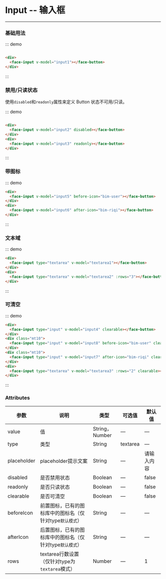 <script>
  module.exports = {
    data(){
      return{
        input1:'',
        input2:'',
        input3:'',
        input4:'',
        input5:'',
        input6:'',
        input7:'',
        input8:'',
        textarea1:'',
        textarea2:'',
        textarea3:''
      }
    },
    
    methods:{
      
    }
      
  };
</script>

<style>
  .mt10 {
    margin-top:10px;
  }
  .face-input {
     width:180px;
  }
  .face-textarea {
     width:400px;
  }
</style>

# Input -- 输入框
----
### 基础用法

<div class="demo-block">
  <div>
    <face-input v-model="input1"></face-button>
  </div>
</div>

::: demo
```html

<div>
  <face-input v-model="input1"></face-button>
</div>

```
:::

### 禁用/只读状态
使用```disabled```和```readonly```属性来定义 Button 状态不可用/只读。

<div class="demo-block">
  <div>
    <face-input v-model="input2" disabled></face-button>
  </div>
  <div class="mt10">
      <face-input v-model="input3" readonly></face-button>
    </div>
</div>

::: demo
```html

<div>
  <face-input v-model="input2" disabled></face-button>
</div>
<div>
  <face-input v-model="input3" readonly></face-button>
</div>

```
:::

### 带图标

<div class="demo-block">
  <div>
    <face-input v-model="input5" before-icon="bim-user"></face-button>
  </div>
  <div class="mt10">
    <face-input v-model="input6" after-icon="bim-riqi"></face-button>
  </div>
</div>

::: demo
```html
<div>
  <face-input v-model="input5" before-icon="bim-user"></face-button>
</div>
<div>
  <face-input v-model="input6" after-icon="bim-riqi"></face-button>
</div>
```
:::


### 文本域

<div class="demo-block">
  <div>
    <face-input type="textarea" v-model="textarea1"></face-button>
  </div>
  <div class="mt10">
    <face-input type="textarea" v-model="textarea2" :rows="3"></face-button>
  </div>
</div>

::: demo
```html
<div>
  <face-input type="textarea" v-model="textarea1"></face-button>
</div>
<div>
  <face-input type="textarea" v-model="textarea2" :rows="3"></face-button>
</div>
```
:::

### 可清空

<div class="demo-block">
  <div>
    <face-input type="input" v-model="input4" clearable></face-button>
  </div>
  <div class="mt10">
    <face-input type="input" v-model="input8" before-icon="bim-user" clearable></face-button>
  </div>
  <div class="mt10">
    <face-input type="input" v-model="input7" after-icon="bim-riqi" clearable></face-button>
  </div>
  <div class="mt10">
    <face-input type="textarea" v-model="textarea3" :rows="2" clearable></face-button>
  </div>
</div>

::: demo
```html
<div>
  <face-input type="input" v-model="input4" clearable></face-button>
</div>
<div class="mt10">
  <face-input type="input" v-model="input8" before-icon="bim-user" clearable></face-button>
</div>
<div class="mt10">
  <face-input type="input" v-model="input7" after-icon="bim-riqi" clearable></face-button>
</div>
<div>
  <face-input type="textarea" v-model="textarea3" :rows="2" clearable></face-button>
</div>
```
:::


### Attributes
| 参数      | 说明    | 类型      | 可选值       | 默认值   |
|---------- |-------- |---------- |-------------  |-------- |
| value     | 值   | String，Number  |   —    |    —    |
| type     | 类型   |   String    |   textarea |     —    |
| placeholder   |  placeholder提示文案   | String    | — | 请输入内容  |
| disabled  | 是否禁用状态    | Boolean   | —   | false   |
| readonly  | 是否只读状态    | Boolean   | —   | false   |
| clearable  | 是否可清空    | Boolean   | —   | false   |
| beforeIcon  | 前置图标，已有的图标库中的图标名（仅针对type```默认模式```） | String   |  —  |  —  |
| afterIcon  | 后置图标，已有的图标库中的图标名（仅针对type```默认模式```） | String   |  —  |  —  |
| rows  | textarea行数设置（仅针对type为```textarea```模式） | Number   |  —  |  1 |

